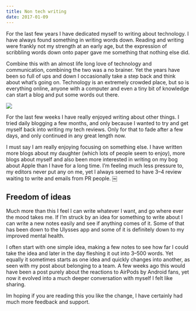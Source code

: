```yaml
---
title: Non tech writing
date: 2017-01-09
---
```

For the last few years I have dedicated myself to writing about technology. I have always found something in writing words down. Reading and writing were frankly not my strength at an early age, but the expression of scribbling words down onto paper gave me something that nothing else did.

Combine this with an almost life long love of technology and communication, combining the two was a no brainer. Yet the years have been so full of ups and down I occasionally take a step back and think about what’s going on. Technology is an extremely crowded place, but so is everything online, anyone with a computer and even a tiny bit of knowledge can start a blog and put some words out there.

![][image-1]

For the last few weeks I have really enjoyed writing about other things. I tried daily blogging a few months, and only because I wanted to try and get myself back into writing my tech reviews. Only for that to fade after a few days, and only continued in any great length now.

I must say I am really enjoying focusing on something else. I have written more blogs about my daughter (which lots of people seem to enjoy), more blogs about myself and also been more interested in writing on my bog about Apple than I have for a long time. I’m feeling much less pressure to, my editors never put any on me, yet I always seemed to have 3–4 review waiting to write and emails from PR people.
￼
## Freedom of ideas
Much more than this I feel I can write whatever I want, and go where ever the mood takes me. If I’m struck by an idea for something to write about I can write a new notes easily and see if anything comes of it. Some of that has been down to the Ulysses app and some of it is definitely down to my improved mental health.

I often start with one simple idea, making a few notes to see how far I could take the idea and later in the day fleshing it out into 3–500 words. Yet equally it sometimes starts as one idea and quickly changes into another, as seen with my post about belonging to a team. A few weeks ago this would have been a post purely about the reactions to AirPods by Android fans, yet now it evolved into a much deeper conversation with myself I felt like sharing.

Im hoping if you are reading this you like the change, I have certainly had much more feedback and support.

[image-1]:	https://cdn-images-1.medium.com/max/800/1*6R6u6NIu_y2QV4f8hMcLgQ.jpeg